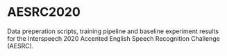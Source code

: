 # AESRC2020
Data preperation scripts, training pipeline and baseline experiment results for the Interspeech 2020 Accented English Speech Recognition Challenge (AESRC).
